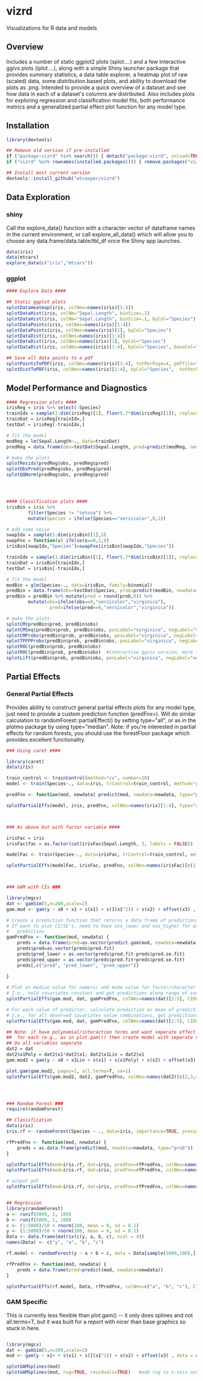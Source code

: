 # vizrd
Visualizations for R data and models 

## Overview
Includes a number of static ggplot2 plots (splot....) and a few interactive ggivs plots (iplot....), 
along with a simple Shiny launcher package that provides summary statistics, a data table explorer, 
a heatmap plot of raw (scaled) data, some distribution based plots, and ability to download
the plots as .png.  Intended to provide a quick overview of a dataset and see how data
in each of a dataset's columns are distributed.  Also includes plots for exploring regression and classification
model fits, both performance metrics and a generalized partial effect plot function for any model type.  <br />

## Installation

```R
library(devtools) 

## Remove old version if pre-installed
if ("package:vizrd" %in% search()) { detach("package:vizrd", unload=TRUE) }
if ("vizrd" %in% rownames(installed.packages())) { remove.packages("vizrd") }

## Install most current version
devtools::install_github("wtcooper/vizrd")
```

## Data Exploration
### shiny 
Call the explore_data() function with a character vector of dataframe names in the current environment, 
or call explore_all_data() which will allow you to choose any data.frame/data.table/tbl_df once the Shiny
app launches. 

```R
data(iris)  
data(mtcars)  
explore_data(c("iris","mtcars"))  
```

### ggplot

```R
#### Explore Data #### 

## Static ggplot plots
splotDataHeatmap(iris, colNms=names(iris)[1:4])
splotDataHist(iris, colNm="Sepal.Length", binSize=.1)                       # All species
splotDataHist(iris, colNm="Sepal.Length", binSize=.1, byCol="Species")      # By species
splotDataPoints(iris, colNms=names(iris)[1:4])                              # All variables
splotDataPoints(iris, colNms=names(iris)[1], byCol="Species")               # Single column, by species
splotDataDist(iris, colNms=names(iris)[1:4])								# Distribution plot (violin + box plot)                              
splotDataDist(iris, colNms=names(iris)[1], byCol="Species")               
splotDataDist(iris, colNms=names(iris)[1:4], byCol="Species", baseCol="slategray1")     # facet columns with by group          

## Save all data points to a pdf
splotPointsToPDF(iris, colNms=names(iris)[1:4], totPerPage=4, pdffile="plots.pdf")
splotDistToPDF(iris, colNms=names(iris)[1:4], byCol="Species",  totPerPage=4, pdffile="plots.pdf")

```

## Model Performance and Diagnostics 

```R
#### Regression plots #### 
irisReg = iris %>% select(-Species)
trainIdx = sample(1:dim(irisReg)[1], floor(.7*dim(irisReg)[1]), replace=FALSE)
trainDat = irisReg[trainIdx,] 
testDat = irisReg[-trainIdx,]

# fit the model
modReg = lm(Sepal.Length~., data=trainDat)
predReg = data.frame(obs=testDat$Sepal.Length, pred=predict(modReg, newdata=testDat))

# make the plots
splotResids(predReg$obs, predReg$pred)
splotObsPred(predReg$obs, predReg$pred)
splotQQNorm(predReg$obs, predReg$pred)




#### Classification plots #### 
irisBin = iris %>% 
		filter(Species != "setosa") %>% 
		mutate(Species = ifelse(Species=="versicolor",0,1))

# Add some noise
swapIdx = sample(1:dim(irisBin)[1],5)
swapFnx = function(x) ifelse(x==0,1,0)
irisBin[swapIdx,"Species"]=swapFnx(irisBin[swapIdx,"Species"])

trainIdx = sample(1:dim(irisBin)[1], floor(.7*dim(irisBin)[1]), replace=FALSE)
trainDat = irisBin[trainIdx,] 
testDat = irisBin[-trainIdx,]

# fit the model
modBin = glm(Species~., data=irisBin, family=binomial)
predBin = data.frame(obs=testDat$Species, prob=predict(modBin, newdata=testDat, type="response"))
predBin = predBin %>% mutate(pred = round(prob,0)) %>% 
		mutate(obs=ifelse(obs==0,"versicolor","virginica"),
				pred=ifelse(pred==0,"versicolor","virginica"))

# make the plots
splotCM(predBin$pred, predBin$obs)
splotCMSeq(predBin$prob, predBin$obs, posLabel="virginica", negLabel="versicolor")
splotCMProbs(predBin$prob, predBin$obs, posLabel="virginica", negLabel="versicolor")
splotTPFPProbs(predBin$prob, predBin$obs, posLabel="virginica", negLabel="versicolor")
splotROC(predBin$prob, predBin$obs)
iplotROC(predBin$prob, predBin$obs)  #interactive ggvis version, more for playing with ggvis
splotLift(predBin$prob, predBin$obs, posLabel="virginica", negLabel="versicolor")
```


## Partial Effects  


### General Partial Effects 
Provides ability to construct  general partial effects plots for any model type, just need to provide a custom prediction function (predFnx=). 
Will do similar calculation to randomForest::partialEffect() by setting type="all", or as in the plotmo package by 
using type="median".  Note: if you're interested in partial effects for random forests, you should use the forestFloor 
package which provides excellent functionality.

```R
### Using caret ####

library(caret)
data(iris)

train_control <- trainControl(method="cv", number=10)
model <- train(Species~., data=iris, trControl=train_control, method="glmnet")

predFnx <- function(mod, newdata) predict(mod, newdata=newdata, type="prob")

splotPartialEffs(model, iris, predFnx, colNms=names(iris)[1:4], type="all") 



### As above but with factor variable ####

irisFac = iris
irisFac$fac = as.factor(cut(irisFac$Sepal.Length, 3, labels = FALSE))

modelFac <- train(Species~., data=irisFac, trControl=train_control, method="glmnet")

splotPartialEffs(modelFac, irisFac, predFnx, colNms=names(irisFac)[c(1:4, 6)], type="all", totPerPage=15) 



### GAM with CIs ###

library(mgcv)
dat <- gamSim(5,n=200,scale=2)
gam.mod <- gam(y ~ x0 + x1 + s(x1) + s(I(x1^2)) + s(x2) + offset(x3) , data = dat)

# Create a prediction function that returns a data frame of predictions
# If want to plot CI/SE's, need to have xxx_lower and xxx_higher for each xxx named
#   prediction
gamPredFnx <- function(mod, newdata) {
	preds = data.frame(pred=as.vector(predict.gam(mod, newdata=newdata, type="response", se.fit=T)))
	preds$pred=as.vector(preds$pred.fit)
	preds$pred_lower = as.vector(preds$pred.fit-preds$pred.se.fit)
	preds$pred_upper = as.vector(preds$pred.fit+preds$pred.se.fit)
	preds[,c("pred", "pred_lower", "pred_upper")]
	
}

# Plot at median value for numeric and mode value for factor/character's
# I.e., hold covariates constant and get predictions along range of variable
splotPartialEffs(gam.mod, dat, gamPredFnx, colNms=names(dat)[2:5], CIOn=T, type="median", totPerPage=9, pdffile=NULL) 

# For each value of predictor, calculate prediction as mean of predictions from all data points at that given predictor value
# I.e., for all observed covariates value combinations, get predictions along range of variable
splotPartialEffs(gam.mod, dat, gamPredFnx, colNms=names(dat)[2:5], CIOn=T, type="all", totPerPage=9, pdffile=NULL) 

## Note: if have polynomial/interaction terms and want seperate effect 
##  for each (e.g., as in plot.gam()) then create model with seperate variables
## Do all variables seperate 
dat2 = dat
dat2$x1Poly = dat2$x1*dat2$x1; dat2$x1Lin = dat2$x1
gam.mod2 = gam(y ~ x0 + x1Lin + s(x1) + s(x1Poly) + s(x2) + offset(x3) , data = dat2)

plot.gam(gam.mod2, pages=1, all.terms=T, se=1)
splotPartialEffs(gam.mod2, dat2, gamPredFnx, colNms=names(dat2)[c(2,3,4,6,7)], CIOn=T, type="median", totPerPage=9, pdffile=NULL) 




### Random Forest ###
require(randomForest)

## Classification 
data(iris)
iris.rf <- randomForest(Species ~ ., data=iris, importance=TRUE, proximity=TRUE)

rfPredFnx <- function(mod, newdata) {
	preds = as.data.frame(predict(mod, newdata=newdata, type="prob"))
}

splotPartialEffs(mod=iris.rf, dat=iris, predFnx=rfPredFnx, colNms=names(iris)[1:4], CIOn=FALSE, type="median", totPerPage=9, pdffile=NULL) 
splotPartialEffs(mod=iris.rf, dat=iris, predFnx=rfPredFnx, colNms=names(iris)[1:4], CIOn=FALSE, type="all", totPerPage=9, pdffile=NULL) 

# output pdf
splotPartialEffs(mod=iris.rf, dat=iris, predFnx=rfPredFnx, colNms=names(iris)[1:4], CIOn=FALSE, type="median", totPerPage=9, pdffile="irisplots.pdf") 


## Regression 
library(randomForest)
a <- runif(5000, 1, 100)
b <- runif(5000, 1, 100)
c <- (1:5000)/50 + rnorm(100, mean = 0, sd = 0.1)
y <- (1:5000)/50 + rnorm(100, mean = 0, sd = 0.1)
Data <- data.frame(matrix(c(y, a, b, c), ncol = 4))
names(Data) <- c("y", "a", "b", "c")

rf.model <- randomForest(y ~ a + b + c, data = Data[sample(5000,100),],nodesize=5,ntress=2000)

rfPredFnx <- function(mod, newdata) {
	preds = data.frame(pred=predict(mod, newdata=newdata))
}

splotPartialEffs(rf.model, Data, rfPredFnx, colNms=c("a", "b", "c"), CIOn=FALSE, type="median", totPerPage=9, pdffile=NULL) 

```

### GAM Specific
This is currently less flexible than plot.gam() -- it only does splines and not all.terms=T, but it 
was built for a report with nicer than base graphics so stuck in here.

```R

library(mgcv)
dat <- gamSim(5,n=200,scale=2)
mod <- gam(y ~ x1+ + s(x1) + s(I(x1^2)) + s(x2) + offset(x3) , data = dat)

splotGAMSplines(mod)
splotGAMSplines(mod, rug=TRUE, residuals=TRUE)   #add rug to x-axis and residuals as in plot.gam()
```




